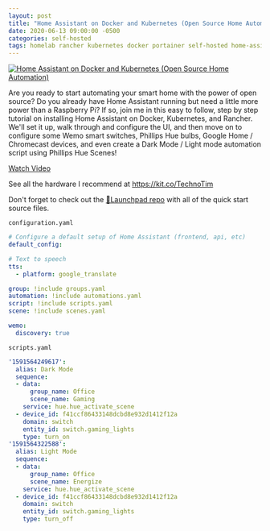 ```yaml
---
layout: post
title: "Home Assistant on Docker and Kubernetes (Open Source Home Automation)"
date: 2020-06-13 09:00:00 -0500
categories: self-hosted
tags: homelab rancher kubernetes docker portainer self-hosted home-assistant
---
```


[![Home Assistant on Docker and Kubernetes (Open Source Home Automation)](https://img.youtube.com/vi/DK_Gdtn_wvw/0.jpg)](https://www.youtube.com/watch?v=DK_Gdtn_wvw "Home Assistant on Docker and Kubernetes (Open Source Home Automation)")

Are you ready to start automating your smart home with the power of open source?  Do you already have Home Assistant running but need a little more power than a Raspberry Pi?  If so, join me in this easy to follow, step by step tutorial on installing Home Assistant on Docker, Kubernetes, and Rancher. We'll set it up, walk through and configure the UI, and then move on to configure some Wemo smart switches, Phillips Hue bulbs, Google Home / Chromecast devices, and even create a Dark Mode / Light mode automation script using Phillips Hue Scenes!

[Watch Video](https://www.youtube.com/watch?v=DK_Gdtn_wvw)

See all the hardware I recommend at <https://kit.co/TechnoTim>

Don't forget to check out the [🚀Launchpad repo](https://l.technotim.live/quick-start) with all of the quick start source files.

`configuration.yaml`

```yml
# Configure a default setup of Home Assistant (frontend, api, etc)
default_config:

# Text to speech
tts:
  - platform: google_translate

group: !include groups.yaml
automation: !include automations.yaml
script: !include scripts.yaml
scene: !include scenes.yaml

wemo:
  discovery: true
```


`scripts.yaml`

```yml
'1591564249617':
  alias: Dark Mode
  sequence:
  - data:
      group_name: Office
      scene_name: Gaming
    service: hue.hue_activate_scene
  - device_id: f41ccf86433148dcbd8e932d1412f12a
    domain: switch
    entity_id: switch.gaming_lights
    type: turn_on
'1591564322588':
  alias: Light Mode
  sequence:
  - data:
      group_name: Office
      scene_name: Energize
    service: hue.hue_activate_scene
  - device_id: f41ccf86433148dcbd8e932d1412f12a
    domain: switch
    entity_id: switch.gaming_lights
    type: turn_off
```